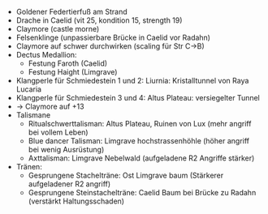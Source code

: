 - Goldener Federtierfuß am Strand
- Drache in Caelid (vit 25,  kondition 15, strength 19)
- Claymore (castle morne)
- Felsenklinge (unpassierbare Brücke in Caelid vor Radahn)
- Claymore auf schwer durchwirken (scaling für Str C->B)
- Dectus Medallion:
	- Festung Faroth (Caelid)
	- Festung Haight (Limgrave)
- Klangperle für Schmiedestein 1 und 2: Liurnia: Kristalltunnel von Raya Lucaria 
- Klangperle für Schmiedestein 3 und 4: Altus Plateau: versiegelter Tunnel
- -> Claymore auf +13
- Talismane
	- Ritualschwerttalisman: Altus Plateau, Ruinen von Lux (mehr angriff bei vollem Leben)
	- Blue dancer Talisman: Limgrave hochstrassenhöhle  (höher angriff bei wenig Ausrüstung)
	- Axttalisman: Limgrave Nebelwald (aufgeladene R2 Angriffe stärker)
- Tränen:
	- Gesprungene Stachelträne: Ost Limgrave baum (Stärkerer aufgeladener R2 angriff)
	- Gesprungene Steinstachelträne: Caelid Baum bei Brücke zu Radahn (verstärkt Haltungsschaden)
